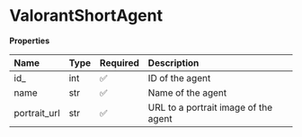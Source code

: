 # ValorantShortAgent

**Properties**

| Name         | Type | Required | Description                          |
| :----------- | :--- | :------- | :----------------------------------- |
| id\_         | int  | ✅       | ID of the agent                      |
| name         | str  | ✅       | Name of the agent                    |
| portrait_url | str  | ✅       | URL to a portrait image of the agent |

<!-- This file was generated by liblab | https://liblab.com/ -->
